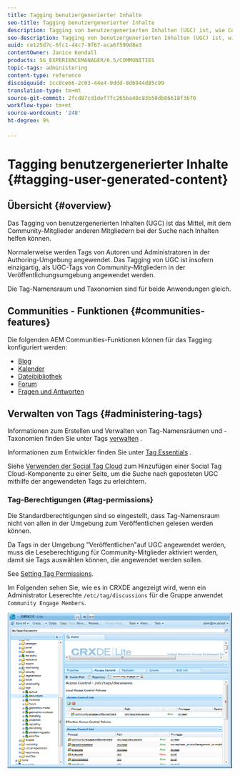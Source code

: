```yaml
---
title: Tagging benutzergenerierter Inhalte
seo-title: Tagging benutzergenerierter Inhalte
description: Tagging von benutzergenerierten Inhalten (UGC) ist, wie Community-Mitglieder anderen Mitgliedern bei der Suche nach Inhalten helfen können
seo-description: Tagging von benutzergenerierten Inhalten (UGC) ist, wie Community-Mitglieder anderen Mitgliedern bei der Suche nach Inhalten helfen können
uuid: ce125d7c-6fc1-44c7-9f67-eca6f599d8e3
contentOwner: Janice Kendall
products: SG_EXPERIENCEMANAGER/6.5/COMMUNITIES
topic-tags: administering
content-type: reference
discoiquuid: 1cc8ce66-2c03-44e4-9ddd-8d6944d85c99
translation-type: tm+mt
source-git-commit: 2fcd87cd1def7fc265ba40c83b50db86618f3b70
workflow-type: tm+mt
source-wordcount: '248'
ht-degree: 9%

---
```



# Tagging benutzergenerierter Inhalte {#tagging-user-generated-content}

## Übersicht {#overview}

Das Tagging von benutzergenerierten Inhalten (UGC) ist das Mittel, mit dem Community-Mitglieder anderen Mitgliedern bei der Suche nach Inhalten helfen können.

Normalerweise werden Tags von Autoren und Administratoren in der Authoring-Umgebung angewendet. Das Tagging von UGC ist insofern einzigartig, als UGC-Tags von Community-Mitgliedern in der Veröffentlichungsumgebung angewendet werden.

Die Tag-Namensraum und Taxonomien sind für beide Anwendungen gleich.

## Communities - Funktionen {#communities-features}

Die folgenden AEM Communities-Funktionen können für das Tagging konfiguriert werden:

* [Blog](blog-feature.md)
* [Kalender](calendar.md)
* [Dateibibliothek](file-library.md)
* [Forum](forum.md#configuretheaddedforum)
* [Fragen und Antworten](working-with-qna.md)

## Verwalten von Tags {#administering-tags}

Informationen zum Erstellen und Verwalten von Tag-Namensräumen und -Taxonomien finden Sie unter Tags [verwalten](../../help/sites-administering/tags.md#tagging-console) .

Informationen zum Entwickler finden Sie unter [Tag Essentials](tag.md) .

Siehe [Verwenden der Social Tag Cloud](tagcloud.md) zum Hinzufügen einer Social Tag Cloud-Komponente zu einer Seite, um die Suche nach geposteten UGC mithilfe der angewendeten Tags zu erleichtern.

### Tag-Berechtigungen {#tag-permissions}

Die Standardberechtigungen sind so eingestellt, dass Tag-Namensraum nicht von allen in der Umgebung zum Veröffentlichen gelesen werden können.

Da Tags in der Umgebung &quot;Veröffentlichen&quot;auf UGC angewendet werden, muss die Leseberechtigung für Community-Mitglieder aktiviert werden, damit sie Tags auswählen können, die angewendet werden sollen.

See [Setting Tag Permissions](../../help/sites-administering/tags.md#setting-tag-permissions).

Im Folgenden sehen Sie, wie es in CRXDE angezeigt wird, wenn ein Administrator Leserechte `/etc/tag/discussions` für die Gruppe anwendet `Community Engage Members`.

![tag-permissions](assets/tag-permissions.png)

